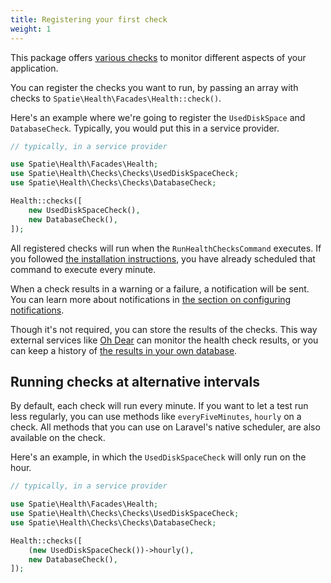 ```yaml
---
title: Registering your first check
weight: 1
---
```


This package offers [various checks](https://spatie.be/docs/laravel-health/v1/available-checks/overview) to monitor different aspects of your application.

You can register the checks you want to run, by passing an array with checks to `Spatie\Health\Facades\Health::check()`.

Here's an example where we're going to register the `UsedDiskSpace` and `DatabaseCheck`. Typically, you would put this in a service provider.

```php
// typically, in a service provider

use Spatie\Health\Facades\Health;
use Spatie\Health\Checks\Checks\UsedDiskSpaceCheck;
use Spatie\Health\Checks\Checks\DatabaseCheck;

Health::checks([
    new UsedDiskSpaceCheck(),
    new DatabaseCheck(),
]);
```

All registered checks will run when the `RunHealthChecksCommand` executes. If you followed [the installation instructions](https://spatie.be/docs/laravel-health/v1/installation-setup), you have already scheduled that command to execute every minute.

When a check results in a warning or a failure, a notification will be sent. You can learn more about notifications in [the section on configuring notifications](https://spatie.be/docs/laravel-health/v1/configuring-notifications/general).

Though it's not required, you can store the results of the checks. This way external services like [Oh Dear](https://ohdear.app) can monitor the health check results, or you can keep a history of [the results in your own database](https://spatie.be/docs/laravel-health/v1/storing-result-in-the-database).

## Running checks at alternative intervals

By default, each check will run every minute. If you want to let a test run less regularly, you can use methods like `everyFiveMinutes`, `hourly` on a check. All methods that you can use on Laravel's native scheduler, are also available on the check.

Here's an example, in which the `UsedDiskSpaceCheck` will only run on the hour.


```php
// typically, in a service provider

use Spatie\Health\Facades\Health;
use Spatie\Health\Checks\Checks\UsedDiskSpaceCheck;
use Spatie\Health\Checks\Checks\DatabaseCheck;

Health::checks([
    (new UsedDiskSpaceCheck())->hourly(),
    new DatabaseCheck(),
]);
```
